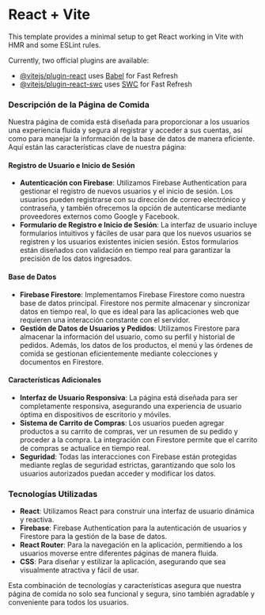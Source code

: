 # React + Vite

This template provides a minimal setup to get React working in Vite with HMR and some ESLint rules.

Currently, two official plugins are available:

- [@vitejs/plugin-react](https://github.com/vitejs/vite-plugin-react/blob/main/packages/plugin-react/README.md) uses [Babel](https://babeljs.io/) for Fast Refresh
- [@vitejs/plugin-react-swc](https://github.com/vitejs/vite-plugin-react-swc) uses [SWC](https://swc.rs/) for Fast Refresh



### Descripción de la Página de Comida

Nuestra página de comida está diseñada para proporcionar a los usuarios una experiencia fluida y segura al registrar y acceder a sus cuentas, así como para manejar la información de la base de datos de manera eficiente. Aquí están las características clave de nuestra página:

#### Registro de Usuario e Inicio de Sesión
- **Autenticación con Firebase**: Utilizamos Firebase Authentication para gestionar el registro de nuevos usuarios y el inicio de sesión. Los usuarios pueden registrarse con su dirección de correo electrónico y contraseña, y también ofrecemos la opción de autenticarse mediante proveedores externos como Google y Facebook.
- **Formulario de Registro e Inicio de Sesión**: La interfaz de usuario incluye formularios intuitivos y fáciles de usar para que los nuevos usuarios se registren y los usuarios existentes inicien sesión. Estos formularios están diseñados con validación en tiempo real para garantizar la precisión de los datos ingresados.

#### Base de Datos
- **Firebase Firestore**: Implementamos Firebase Firestore como nuestra base de datos principal. Firestore nos permite almacenar y sincronizar datos en tiempo real, lo que es ideal para las aplicaciones web que requieren una interacción constante con el servidor.
- **Gestión de Datos de Usuarios y Pedidos**: Utilizamos Firestore para almacenar la información del usuario, como su perfil y historial de pedidos. Además, los datos de los productos, el menú y las órdenes de comida se gestionan eficientemente mediante colecciones y documentos en Firestore.

#### Características Adicionales
- **Interfaz de Usuario Responsiva**: La página está diseñada para ser completamente responsiva, asegurando una experiencia de usuario óptima en dispositivos de escritorio y móviles.
- **Sistema de Carrito de Compras**: Los usuarios pueden agregar productos a su carrito de compras, ver un resumen de su pedido y proceder a la compra. La integración con Firestore permite que el carrito de compras se actualice en tiempo real.
- **Seguridad**: Todas las interacciones con Firebase están protegidas mediante reglas de seguridad estrictas, garantizando que solo los usuarios autorizados puedan acceder y modificar los datos.

### Tecnologías Utilizadas
- **React**: Utilizamos React para construir una interfaz de usuario dinámica y reactiva.
- **Firebase**: Firebase Authentication para la autenticación de usuarios y Firestore para la gestión de la base de datos.
- **React Router**: Para la navegación en la aplicación, permitiendo a los usuarios moverse entre diferentes páginas de manera fluida.
- **CSS**: Para diseñar y estilizar la aplicación, asegurando que sea visualmente atractiva y fácil de usar.

Esta combinación de tecnologías y características asegura que nuestra página de comida no solo sea funcional y segura, sino también agradable y conveniente para todos los usuarios.